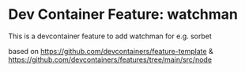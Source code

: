 # Dev Container Feature: watchman

This is a devcontainer feature to add watchman for e.g. sorbet

based on https://github.com/devcontainers/feature-template & https://github.com/devcontainers/features/tree/main/src/node
